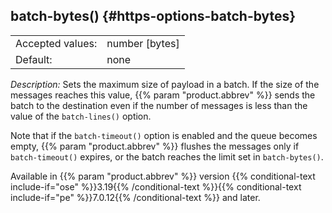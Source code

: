 ---
---
<!-- DISCLAIMER: This file is based on the syslog-ng Open Source Edition documentation https://github.com/balabit/syslog-ng-ose-guides/commit/2f4a52ee61d1ea9ad27cb4f3168b95408fddfdf2 and is used under the terms of The syslog-ng Open Source Edition Documentation License. The file has been modified by Axoflow. -->

## batch-bytes() {#https-options-batch-bytes}

|                  |                  |
| ---------------- | ---------------- |
| Accepted values: | number [bytes] |
| Default:         | none             |

*Description:* Sets the maximum size of payload in a batch. If the size of the messages reaches this value, {{% param "product.abbrev" %}} sends the batch to the destination even if the number of messages is less than the value of the `batch-lines()` option.

Note that if the `batch-timeout()` option is enabled and the queue becomes empty, {{% param "product.abbrev" %}} flushes the messages only if `batch-timeout()` expires, or the batch reaches the limit set in `batch-bytes()`.

Available in {{% param "product.abbrev" %}} version {{% conditional-text include-if="ose" %}}3.19{{% /conditional-text %}}{{% conditional-text include-if="pe" %}}7.0.12{{% /conditional-text %}} and later.

